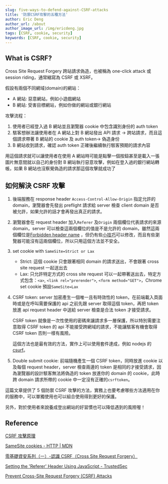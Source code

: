 ```yaml
---
slug: five-ways-to-defend-against-CSRF-attacks
title: '防禦CSRF攻擊的五種方法'
author: Eric Deng
author_url: /about
author_image_url: /img/ericdeng.jpg
tags: [CSRF, cookie, security]
keywords: [CSRF, cookie, security]
---
```


## What is CSRF?

Cross Site Request Forgery 跨站請求偽造，也被稱為 one-click attack 或 session riding，通常縮寫為 CSRF 或 XSRF。

假設有兩個不同網域(domain)的網站：

- A 網站: 惡意網站，例如小遊戲網站
- B 網站: 受害目標網站，例如你做的網站或銀行網站

攻擊流程：

1. 使用者已經登入過 B 網站並且瀏覽器 cookie 中包含識別身份的 auth token
2. 駭客想辦法讓使用者在 A 網站上對 B 網站發出 API 請求 → 跨站請求，而且這個請求帶著 B 網站的 cookie 及 auth token→ 偽造身份
3. B 網站收到請求，確認 auth token 正確後繼續執行駭客預期的請求內容

用這個請求就可以讓使用者在使用 A 網站時可能是點擊一個按鈕甚至是載入一張圖片無意間就以自己的身份對 B 網站執行惡意攻擊，例如在登入過的銀行網站轉帳，如果 B 網站也沒察覺偽造的請求那這個攻擊就成功了

## 如何解決 CSRF 攻擊

1. 後端服務在 response header `Access-Control-Allow-Origin` 指定允許的 domain，瀏覽器會先發出 preflight 請求給 server 檢查 client domain 是否被允許，如果允許的話才會再發出真正的請求。
2. 瀏覽器會在 request header 加入`Referer` 及`Origin` 兩個欄位代表請求的來源 domain，server 可以檢查這兩個欄位的值是不是允許的 domain，雖然這兩個欄位是[Forbidden header name](https://developer.mozilla.org/en-US/docs/Glossary/Forbidden_header_name) ，但仍有些[小技巧](https://www.trustedsec.com/blog/setting-the-referer-header-using-javascript/)可以修改，而且有些瀏覽器可能沒有這兩個欄位，所以只用這個方法並不安全。
3. set cookie with `SameSite=Strict or Lax`
   - Strict: 這個 cookie 只會跟著相同 domain 的請求送出，不會跟著 cross site request 一起送出去
   - Lax: 只允許特定方式的 cross site request 可以一起帶著送出去，特定方式包含：`<a>`, `<link rel="prerender">`, `<form method="GET">`，Chrome set cookie 預設`SameSite=Lax`
4. CSRF token: server 加密產生一個唯一且有時效性的 token，在前端載入頁面時或是在呼叫需要保護的 api 之前先跟 server 取得這個 token，再把 token 放進 api request header 中送給 server 檢查是合法 token 才接受請求。

   CSRF token 就像是一次性使用的密碼來讓請求多一層保護，所以特別需要注意取得 CSRF token 的 api 不能接受跨網域的請求，不能讓駭客有機會取得 CSRF token 否則一樣有風險。

   這個方法也是最有效的方法，實作上可以使用套件達成，例如 nodejs 的[csurf](http://expressjs.com/en/resources/middleware/csurf.html)。

5. Double submit cookie: 前端隨機產生一個 CSRF token，同時放進 cookie 以及每個 request header，server 檢查兩邊的 token 是相同的才接受請求，因為瀏覽器的設計駭客無法將偽造的 token 放進你的 domain 的 cookie，此時跨 domain 請求所帶的 cookie 中一定沒有正確的`csrftoken`。

這篇文章提供了 5 個防禦 CSRF 攻擊的方法，實務上也要考慮哪些方法適用在你的服務中，可以單獨使用也可以組合使用得到更好的保護。

另外，對於使用者來說養成登出網站的好習慣也可以降低遇到的風險喔！

## Reference

[CSRF 攻擊原理](https://medium.com/@Tommmmm/csrf-%E6%94%BB%E6%93%8A%E5%8E%9F%E7%90%86-d0f2a51810ca)

[SameSite cookies - HTTP | MDN](https://developer.mozilla.org/en-US/docs/Web/HTTP/Headers/Set-Cookie/SameSite)

[零基礎資安系列（一）-認識 CSRF（Cross Site Request Forgery）](https://tech-blog.cymetrics.io/posts/jo/zerobased-cross-site-request-forgery/)

[Setting the 'Referer' Header Using JavaScript - TrustedSec](https://www.trustedsec.com/blog/setting-the-referer-header-using-javascript/)

[Prevent Cross-Site Request Forgery (CSRF) Attacks](https://auth0.com/blog/cross-site-request-forgery-csrf/#CSRF-Defenses-Strategies)
